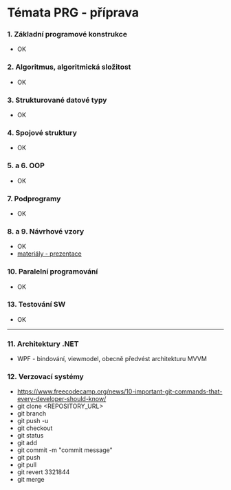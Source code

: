 # Témata PRG - příprava

### 1. Základní programové konstrukce
* OK
### 2. Algoritmus, algoritmická složitost
* OK
### 3. Strukturované datové typy
* OK
### 4. Spojové struktury
* OK
### 5. a 6. OOP
* OK
### 7. Podprogramy
* OK
### 8. a 9. Návrhové vzory
* OK
* [materiály - prezentace](./08_09NavrhoveVzory/Materiály)
### 10. Paralelní programování
* OK
### 13. Testování SW
* OK

---------------------------
### 11. Architektury .NET
* WPF - bindování, viewmodel, obecně předvést architekturu MVVM

### 12. Verzovací systémy
* https://www.freecodecamp.org/news/10-important-git-commands-that-every-developer-should-know/
* git clone <REPOSITORY_URL>
* git branch <branch-name>
* git push -u <remote> <branch-name>
* git checkout <name-of-your-branch>
* git status
* git add <file>
* git commit -m "commit message"
* git push <remote> <branch-name>
* git pull <remote>
* git revert 3321844
* git merge <branch-name>